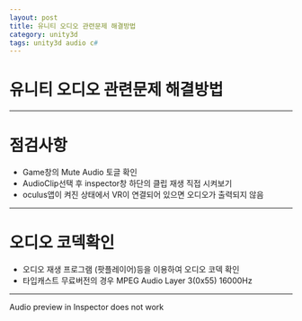 ```yaml
---
layout: post
title: 유니티 오디오 관련문제 해결방법
category: unity3d
tags: unity3d audio c#
---
```

# 유니티 오디오 관련문제 해결방법

---

# 점검사항
* Game창의 Mute Audio 토글 확인
* AudioClip선택 후 inspector창 하단의 클립 재생 직접 시켜보기
* oculus앱이 켜진 상태에서 VR이 연결되어 있으면 오디오가 출력되지 않음

---

# 오디오 코덱확인
* 오디오 재생 프로그램 (팟플레이어)등을 이용하여 오디오 코덱 확인
* 타입캐스트 무료버전의 경우 MPEG Audio Layer 3(0x55) 16000Hz

---
Audio preview in Inspector does not work
